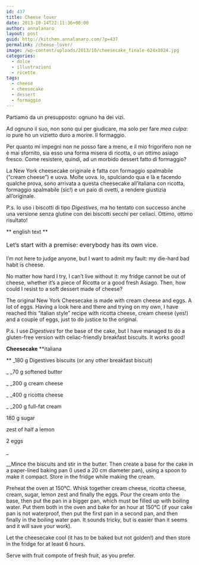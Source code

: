 ```yaml
---
id: 437
title: Cheese lover
date: 2013-10-14T22:11:36+00:00
author: annalanaro
layout: post
guid: http://kitchen.annalanaro.com/?p=437
permalink: /cheese-lover/
image: /wp-content/uploads/2013/10/cheesecake_finale-624x1024.jpg
categories:
  - dolce
  - illustrazioni
  - ricette
tags:
  - cheese
  - cheesecake
  - dessert
  - formaggio
---
```

Partiamo da un presupposto: ognuno ha dei vizi.

Ad ognuno il suo, non sono qui per giudicare, ma solo per fare _mea culpa_: io pure ho un vizietto duro a morire. Il formaggio.
  
Per quanto mi impegni non ne posso fare a meno, e il mio frigorifero non ne è mai sfornito, sia esso una forma misera di ricotta, o un ottimo asiago fresco. Come resistere, quindi, ad un morbido dessert fatto di formaggio?
  
La New York cheesecake originale è fatta con formaggio spalmabile (&#8220;cream cheese&#8221;) e uova. Molte uova. Io, spulciando qua e là e facendo qualche prova, sono arrivata a questa cheesecake all&#8217;italiana con ricotta, formaggio spalmabile (sic!) e un paio di ovetti, a rendere giustizia all&#8217;originale.

P.s. Io uso i biscotti di tipo _Digestives_, ma ho tentato con successo anche una versione senza glutine con dei biscotti secchi per celiaci. Ottimo, ottimo risultato!

\*\* english text \*\*

<span style="line-height: 1.714285714; font-size: 1rem;">Let&#8217;s start with a premise: everybody has its own vice.</span>

I&#8217;m not here to judge anyone, but I want to admit my fault: my die-hard bad habit is cheese.
  
No matter how hard I try, I can&#8217;t live without it: my fridge cannot be out of cheese, whether it&#8217;s a piece of Ricotta or a good fresh Asiago. Then, how could I resist to a soft dessert made of cheese?
  
The original New York Cheesecake is made with cream cheese and eggs. A lot of eggs. Having a look here and there and trying on my own, I have reached this &#8220;italian style&#8221; recipe with ricotta cheese, cream cheese (yes!) and a couple of eggs, just to do justice to the original.

P.s. I use _Digestives_ for the base of the cake, but I have managed to do a gluten-free version with celiac-friendly breakfast biscuits. It works good!

**Cheesecake** **italiana
  
** _180 g Digestives biscuits (or any other breakfast biscuit)
  
_ _70 g softened butter
  
_ _200 g cream cheese
  
_ _400 g ricotta cheese
  
_ _200 g full-fat cream
  
180 g sugar
  
zest of half a lemon
  
2 eggs
  
_ 
  
__Mince the biscuits and stir in the butter. Then create a base for the cake in a paper-lined baking pan (I used a 20 cm diameter pan), using a spoon to make it compact. Store in the fridge while making the cream.
  
Preheat the oven at 150°C. Whisk together cream cheese, ricotta cheese, cream, sugar, lemon zest and finally the eggs. Pour the cream onto the base, then put the pan in a bigger pan, which must be filled up with boiling water. Put them both in the oven and bake for an hour at 150°C (if your cake pan is not waterproof, then put the first pan in a second pan, and then finally in the boiling water pan. It sounds tricky, but is easier than it seems and it will save your work).
  
Let the cheesecake cool (it has to be baked but not golden!) and then store in the fridge for at least 6 hours.
  
Serve with fruit compote of fresh fruit, as you prefer.